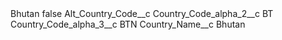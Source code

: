 <?xml version="1.0" encoding="UTF-8"?>
<CustomMetadata xmlns="http://soap.sforce.com/2006/04/metadata" xmlns:xsi="http://www.w3.org/2001/XMLSchema-instance" xmlns:xsd="http://www.w3.org/2001/XMLSchema">
    <label>Bhutan</label>
    <protected>false</protected>
    <values>
        <field>Alt_Country_Code__c</field>
        <value xsi:nil="true"/>
    </values>
    <values>
        <field>Country_Code_alpha_2__c</field>
        <value xsi:type="xsd:string">BT</value>
    </values>
    <values>
        <field>Country_Code_alpha_3__c</field>
        <value xsi:type="xsd:string">BTN</value>
    </values>
    <values>
        <field>Country_Name__c</field>
        <value xsi:type="xsd:string">Bhutan</value>
    </values>
</CustomMetadata>
